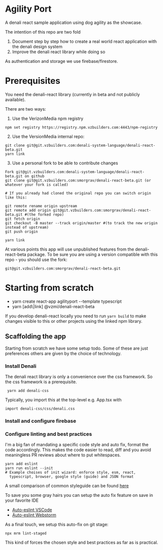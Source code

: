 # Agility Port
A denali react sample application using dog agility as the showcase.
 
The intention of this repo are two fold
1. Document step by step how to create a real world react application with the denali design system
2. Improve the denali react library while doing so 

As authentication and storage we use firebase/firestore.

# Prerequisites 
You need the denali-react library (currently in beta and not publicly available).

There are two ways:
1. Use the VerizonMedia npm registry 
```
npm set registry https://registry.npm.vzbuilders.com:4443/npm-registry
```
2. Use the VersionMedia internal repo: 
```
git clone git@git.vzbuilders.com:denali-system-language/denali-react-beta.git
yarn link
``` 

3. Use a personal fork to be able to contribute changes
```
Fork git@git.vzbuilders.com:denali-system-language/denali-react-beta.git on github
git clone git@git.vzbuilders.com:smorgrav/denali-react-beta.git (or whatever your fork is called)

# If you already had cloned the original repo you can switch origin like this:

git remote rename origin upstream
git remote add origin git@git.vzbuilders.com:smorgrav/denali-react-beta.git #(the forked repo)
git fetch origin
git checkout -B master --track origin/master #(to track the new origin instead of upstream)
git push origin

yarn link
```

At various points this app will use unpublished features from the denali-react-beta package. To be
sure you are using a version compatible with this repo - you should use the fork: 
```
git@git.vzbuilders.com:smorgrav/denali-react-beta.git
```

# Starting from scratch
* yarn create react-app agilityport --template typescript
* yarn [add\\|link] @vzmi/denali-react-beta

If you develop denali-react locally you need to run 
```yarn build``` to make changes visible to this or other 
projects using the linked npm library.

## Scaffolding the app
Starting from scratch we have some setup todo. Some of these are just preferences others are
given by the choice of technology. 

### Install Denali
The denali react library is only a convenience over the css framework. 
So the css framework is a prerequisite.
 
``` yarn add denali-css```

Typically, you import this at the top-level e.g. App.tsx with

```import denali-css/css/denali.css```

### Install and configure firebase


### Configure linting and best practices
I'm a big fan of mandating a specific code style and auto fix, format
the code accordingly. This makes the code easier to read, diff and you avoid
meaningless PR reviews about where to put whitespaces.

```
yarn add eslint
yarn run eslint --init
# Example choises of init wizard: enforce style, esm, react, 
  typescript, browser, google style (guide) and JSON format
```

A small comparison of common styleguide can be found [here](https://medium.com/better-programming/comparing-the-top-three-style-guides-and-setting-them-up-with-eslint-98ea0d2fc5b7)

To save you some gray hairs you can setup the auto fix feature on save in your favorite IDE

* [Auto-eslint VSCode](https://www.digitalocean.com/community/tutorials/workflow-auto-eslinting)
* [Auto-eslint Webstorm](https://www.jetbrains.com/help/webstorm/eslint.html#ws_js_eslint_activate) 

As a final touch, we setup this auto-fix on git stage:

```npx mrm lint-staged```

This kind of forces the chosen style and best practices as far as is practical.


